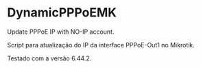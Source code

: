 # DynamicPPPoEMK
Update PPPoE IP with NO-IP account.


Script para atualização do IP da interface PPPoE-Out1 no Mikrotik.

Testado com a versão 6.44.2.

